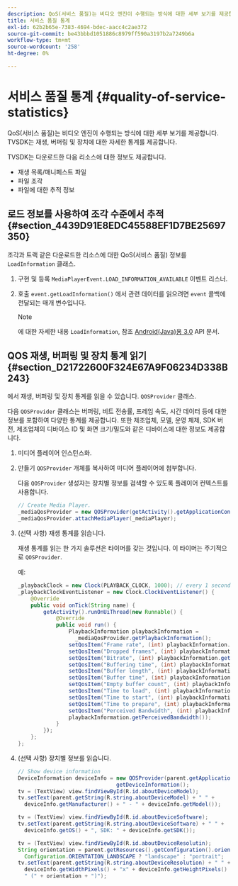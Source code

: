 ```yaml
---
description: QoS(서비스 품질)는 비디오 엔진이 수행되는 방식에 대한 세부 보기를 제공합니다. TVSDK는 재생, 버퍼링 및 장치에 대한 자세한 통계를 제공합니다.
title: 서비스 품질 통계
exl-id: 62b2b65e-7383-4694-bdec-aacc4c2ae372
source-git-commit: be43bbbd1051886c8979ff590a3197b2a7249b6a
workflow-type: tm+mt
source-wordcount: '258'
ht-degree: 0%

---
```


# 서비스 품질 통계 {#quality-of-service-statistics}

QoS(서비스 품질)는 비디오 엔진이 수행되는 방식에 대한 세부 보기를 제공합니다. TVSDK는 재생, 버퍼링 및 장치에 대한 자세한 통계를 제공합니다.

TVSDK는 다운로드한 다음 리소스에 대한 정보도 제공합니다.

* 재생 목록/매니페스트 파일
* 파일 조각
* 파일에 대한 추적 정보

## 로드 정보를 사용하여 조각 수준에서 추적 {#section_4439D91E8EDC45588EF1D7BE25697350}

조각과 트랙 같은 다운로드한 리소스에 대한 QoS(서비스 품질) 정보를 `LoadInformation` 클래스.

1. 구현 및 등록 `MediaPlayerEvent.LOAD_INFORMATION_AVAILABLE` 이벤트 리스너.
1. 호출 `event.getLoadInformation()` 에서 관련 데이터를 읽으려면 `event` 콜백에 전달되는 매개 변수입니다.

   >[!NOTE]
   >
   >에 대한 자세한 내용 `LoadInformation`, 참조 [Android(Java)용 3.0](https://help.adobe.com/en_US/primetime/api/psdk/javadoc3.0/index.html) API 문서.

## QOS 재생, 버퍼링 및 장치 통계 읽기 {#section_D21722600F324E67A9F06234D338B243}

에서 재생, 버퍼링 및 장치 통계를 읽을 수 있습니다. `QOSProvider` 클래스.

다음 `QOSProvider` 클래스는 버퍼링, 비트 전송률, 프레임 속도, 시간 데이터 등에 대한 정보를 포함하여 다양한 통계를 제공합니다. 또한 제조업체, 모델, 운영 체제, SDK 버전, 제조업체의 디바이스 ID 및 화면 크기/밀도와 같은 디바이스에 대한 정보도 제공합니다.

1. 미디어 플레이어 인스턴스화.
1. 만들기 `QOSProvider` 개체를 복사하여 미디어 플레이어에 첨부합니다.

   다음 `QOSProvider` 생성자는 장치별 정보를 검색할 수 있도록 플레이어 컨텍스트를 사용합니다.

   ```java
   // Create Media Player. 
   _mediaQosProvider = new QOSProvider(getActivity().getApplicationContext()); 
   _mediaQosProvider.attachMediaPlayer(_mediaPlayer);
   ```

1. (선택 사항) 재생 통계를 읽습니다.

   재생 통계를 읽는 한 가지 솔루션은 타이머를 갖는 것입니다. 이 타이머는 주기적으로 `QOSProvider`.

   예:

   ```java
   _playbackClock = new Clock(PLAYBACK_CLOCK, 1000); // every 1 second 
   _playbackClockEventListener = new Clock.ClockEventListener() { 
       @Override 
       public void onTick(String name) { 
           getActivity().runOnUiThread(new Runnable() { 
               @Override 
               public void run() { 
                   PlaybackInformation playbackInformation =  
                     _mediaQosProvider.getPlaybackInformation();  
                   setQosItem("Frame rate", (int) playbackInformation.getFrameRate());  
                   setQosItem("Dropped frames", (int) playbackInformation.getDroppedFrameCount()); 
                   setQosItem("Bitrate", (int) playbackInformation.getBitrate()); 
                   setQosItem("Buffering time", (int) playbackInformation.getBufferingTime());  
                   setQosItem("Buffer length", (int) playbackInformation.getBufferLength());  
                   setQosItem("Buffer time", (int) playbackInformation.getBufferTime());  
                   setQosItem("Empty buffer count", (int) playbackInformation.getEmptyBufferCount());  
                   setQosItem("Time to load", (int) playbackInformation.getTimeToLoad());  
                   setQosItem("Time to start", (int) playbackInformation.getTimeToStart()); 
                   setQosItem("Time to prepare", (int) playbackInformation.getTimeToPrepare()); 
                   setQosItem("Perceived Bandwidth", (int) playbackInformation.getPerceivedBandwidth());   
                   playbackInformation.getPerceivedBandwidth()); 
               } 
           }); 
       }; 
   }; 
   ```

1. (선택 사항) 장치별 정보를 읽습니다.

   ```java
   // Show device information 
   DeviceInformation deviceInfo = new QOSProvider(parent.getApplicationContext()). 
                                  getDeviceInformation(); 
   tv = (TextView) view.findViewById(R.id.aboutDeviceModel); 
   tv.setText(parent.getString(R.string.aboutDeviceModel) + " " +  
     deviceInfo.getManufacturer() + " - " + deviceInfo.getModel()); 
   
   tv = (TextView) view.findViewById(R.id.aboutDeviceSoftware); 
   tv.setText(parent.getString(R.string.aboutDeviceSoftware) + " " +  
     deviceInfo.getOS() + ", SDK: " + deviceInfo.getSDK()); 
   
   tv = (TextView) view.findViewById(R.id.aboutDeviceResolutin); 
   String orientation = parent.getResources().getConfiguration().orientation ==  
     Configuration.ORIENTATION_LANDSCAPE ? "landscape" : "portrait"; 
   tv.setText(parent.getString(R.string.aboutDeviceResolution) + " " +  
     deviceInfo.getWidthPixels() + "x" + deviceInfo.getHeightPixels() +  
     " (" + orientation + ")"); 
   ```
